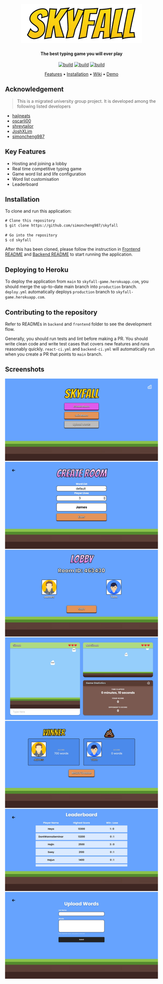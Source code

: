 <h1 align="center">
  <br>
  <img src="./resources/skyfall_logo.svg" alt="skyfall" width="400">
</h1>

<h4 align="center">The best typing game you will ever play</h4>

<p align="center">
  <a href="https://github.com/UOA-CS732-SE750-Students-2022/skyfall/actions/workflows/deploy.yml">
  <img src="https://github.com/UOA-CS732-SE750-Students-2022/skyfall/actions/workflows/deploy.yml/badge.svg" alt="build"></a>
    <a href="https://github.com/UOA-CS732-SE750-Students-2022/skyfall/actions/workflows/backend-ci.yml">
  <img src="https://github.com/UOA-CS732-SE750-Students-2022/skyfall/actions/workflows/backend-ci.yml/badge.svg" alt="build"></a>
      <a href="https://github.com/UOA-CS732-SE750-Students-2022/skyfall/actions/workflows/react-ci.yml">
  <img src="https://github.com/UOA-CS732-SE750-Students-2022/skyfall/actions/workflows/react-ci.yml/badge.svg" alt="build"></a>

</p>

<p align="center">
  <a href="#key-features">Features</a> •
  <a href="#installation">Installation</a> •
  <a href="https://github.com/UOA-CS732-SE750-Students-2022/skyfall/wiki">Wiki</a> •
  <a href="http://skyfall-game.herokuapp.com/">Demo</a>
</p>

## Acknowledgement
> This is a migrated university group project. It is developed among the following listed developers
- [hajineats](https://github.com/hajineats)
- [oscarli00](https://github.com/oscarli00)
- [shreytailor](https://github.com/shreytailor)
- [JoshXLim](https://github.com/JoshXLim)
- [simoncheng987](https://github.com/simoncheng987)

## Key Features

- Hosting and joining a lobby
- Real time competitive typing game
- Game word list and life configuration
- Word list customisation
- Leaderboard

## Installation

To clone and run this application:

```shell
# Clone this repository
$ git clone https://github.com/simoncheng987/skyfall

# Go into the repository
$ cd skyfall
```

After this has been cloned, please follow the instruction in [Frontend README](./frontend/README.md)
and [Backend README](./backend/README.md) to start running the application.

## Deploying to Heroku

To deploy the application from `main` to `skyfall-game.herokuapp.com`, you should merge the up-to-date main branch into `production` branch. `deploy.yml` automatically deploys `production` branch to `skyfall-game.herokuapp.com`.

## Contributing to the repository

Refer to READMEs in `backend` and `frontend` folder to see the development flow.

Generally, you should run tests and lint before making a PR. You should write clean code and write test cases that covers new features and runs reasonably quickly. `react-ci.yml` and `backend-ci.yml` will automatically run when you create a PR that points to `main` branch. 

## Screenshots

<img src="./resources/home.JPG"> 
<img src="./resources/create_room.JPG">
<img src="./resources/lobby.JPG">
<img src="./resources/game.JPG">
<img src="./resources/scoreboard.JPG">
<img src="./resources/leaderboard.JPG">
<img src="./resources/wordlist.JPG">
